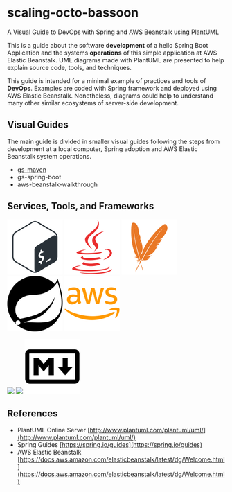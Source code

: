 # scaling-octo-bassoon
A Visual Guide to DevOps with Spring and AWS Beanstalk using PlantUML 


This is a guide about the software **development** of a hello Spring Boot Application and the systems **operations** of this simple application at AWS Elastic Beanstalk. UML diagrams made with PlantUML are presented to help explain source code, tools, and techniques.

This guide is intended for a minimal example of practices and tools of **DevOps**. Examples are coded with Spring framework and deployed using AWS Elastic Beanstalk. Nonetheless, diagrams could help to understand many other similar ecosystems of server-side development.

## Visual Guides

The main guide is divided in smaller visual guides following the steps from development at a local computer, Spring adoption and AWS Elastic Beanstalk system operations.

-  [gs-maven](https://github.com/masmangan/scaling-octo-bassoon/tree/main/gs-maven)
- gs-spring-boot
- aws-beanstalk-walkthrough

## Services, Tools, and Frameworks

<img src="https://github.com/devicons/devicon/blob/master/icons/bash/bash-plain.svg" width="128"/>  <img src="https://github.com/devicons/devicon/blob/master/icons/java/java-plain.svg" width="128"/> <img src="https://github.com/devicons/devicon/blob/develop/icons/maven/maven-plain.svg" width="128"/> <img src="https://github.com/devicons/devicon/blob/master/icons/spring/spring-plain.svg" width="128"/> <img src="https://github.com/devicons/devicon/blob/master/icons/amazonwebservices/amazonwebservices-plain-wordmark.svg" width="128"/>


<img src="https://upload.wikimedia.org/wikipedia/commons/3/30/Plantuml_Logo.svg" width="128"/> <img src="https://upload.wikimedia.org/wikipedia/commons/thumb/d/d5/UML_logo.svg/2560px-UML_logo.svg.png" width="128"/> <img src="https://github.com/devicons/devicon/blob/master/icons/markdown/markdown-original.svg" width="128"/>


## References

- PlantUML Online Server [http://www.plantuml.com/plantuml/uml/](http://www.plantuml.com/plantuml/uml/)
- Spring Guides [https://spring.io/guides](https://spring.io/guides)
- AWS Elastic Beanstalk [https://docs.aws.amazon.com/elasticbeanstalk/latest/dg/Welcome.html](https://docs.aws.amazon.com/elasticbeanstalk/latest/dg/Welcome.html)
